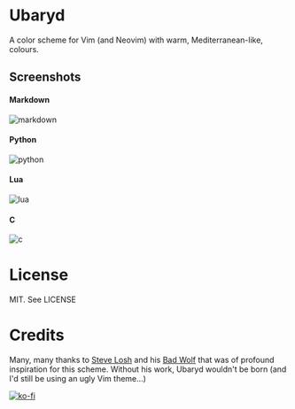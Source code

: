 # Ubaryd

A color scheme for Vim (and Neovim) with warm, Mediterranean-like, colours. 

## Screenshots

#### Markdown

![markdown](https://f.cloud.github.com/assets/120833/793983/78287ec8-ec5b-11e2-8b54-1d6a9a566b20.png)

#### Python

![python](https://f.cloud.github.com/assets/120833/793984/7826d4c4-ec5b-11e2-86f2-e44f60ca4b82.png)

#### Lua

![lua](https://f.cloud.github.com/assets/120833/793982/780bef6a-ec5b-11e2-9789-266b77dd05f6.png)

#### C

![c](https://f.cloud.github.com/assets/120833/793981/77e2c3f6-ec5b-11e2-83b7-c83679b3cfcf.png)

# License

MIT. See LICENSE

# Credits

Many, many thanks to [Steve Losh](http://stevelosh.com) and his [Bad Wolf](https://github.com/sjl/badwolf/)
that was of profound inspiration for this scheme. Without his work, Ubaryd wouldn't be born (and I'd still be 
using an ugly Vim theme...)

[![ko-fi](https://www.ko-fi.com/img/donate_sm.png)](https://ko-fi.com/W7W7KA0Z)
